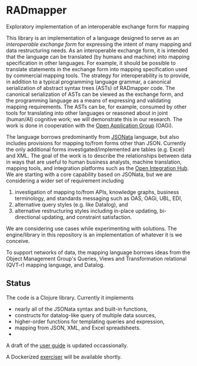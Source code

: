 # RADmapper
Exploratory implementation of an interoperable exchange form for mapping

This library is an implementation of a language designed to serve as an *interoperable exchange form* for expressing the intent of many mapping and data restructuring needs.
As an interoperable exchange form, it is intended that the language can be translated (by humans and machine) into mapping specification in other languages.
For example, it should be possible to translate statements in the exchange form into mapping specification used by commercial mapping tools.
The strategy for interoperability is to provide, in addition to a typical programming language grammar, a canonical serialization of abstract syntax trees (ASTs) of RADmapper code.
The canonical serialization of ASTs can be viewed as the exchange form, and the programming language as a means of expressing and validating mapping requirements.
The ASTs can be, for example,  consumed by other tools for translating into other languages or reasoned about in joint (human/AI) cognitive work; we will demonstrate this in our research.
The work is done in cooperation with the [Open Application Group](https://oagi.org/) (OAGi).

The language borrows predominantly from [JSONata](https://jsonata.org/) language, but also includes provisions for 
mapping to/from forms other than JSON. Currently the only additional forms investigated/implemented are tables (e.g. Excel) and XML.
The goal of the  work is to describe the relationships between data in ways that are useful to human business analysts, machine translation, 
mapping tools, and integration platforms such as the [Open Integration Hub](https://www.openintegrationhub.org/?lang=en). 
We are starting with a core capability based on JSONata, but we are considering a wider set of requirement including 
    
1. investigation of mapping to/from APIs, knowledge graphs, business terminology, and standards messaging such as OAS, OAGi, UBL, EDI, 
2. alternative query styles (e.g. like Datalog), and 
3. alternative restructuring styles including in-place updating, bi-directional updating, and constraint satisfaction.
    
We are considering use cases while experimenting with solutions. 
The engine/library in this repository is an implementation of whatever it is we conceive. 

To support networks of data, the mapping language borrows ideas from the Object Management Group's Queries, Views and Transformation relational (QVT-r)
mapping language, and Datalog.

## Status
The code is a Clojure library. Currently it implements 
  - nearly all of the JSONata syntax and built-in functions,
  - constructs for datalog-like query of multiple data sources,
  - higher-order functions for templating queries and expression,
  - mapping from JSON, XML, and Excel spreadsheets.
  - 
A draft of the [user guide](https://github.com/pdenno/interop-mapping/blob/main/interop-mapping.pdf) is updated occassionally.

A Dockerized [exerciser](https://github.com/pdenno/RADmapperExerciser) will be available shortly.
